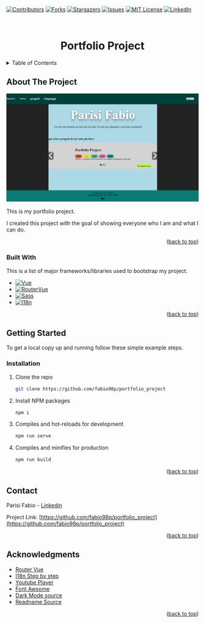 <!-- Improved compatibility of back to top link: See: https://github.com/othneildrew/Best-README-Template/pull/73 -->
<a name="readme-top"></a>
<!--
*** Thanks for checking out the Best-README-Template. If you have a suggestion
*** that would make this better, please fork the repo and create a pull request
*** or simply open an issue with the tag "enhancement".
*** Don't forget to give the project a star!
*** Thanks again! Now go create something AMAZING! :D
-->



<!-- PROJECT SHIELDS -->
<!--
*** I'm using markdown "reference style" links for readability.
*** Reference links are enclosed in brackets [ ] instead of parentheses ( ).
*** See the bottom of this document for the declaration of the reference variables
*** for contributors-url, forks-url, etc. This is an optional, concise syntax you may use.
*** https://www.markdownguide.org/basic-syntax/#reference-style-links
-->

[![Contributors][contributors-shield]][contributors-url]
[![Forks][forks-shield]][forks-url]
[![Stargazers][stars-shield]][stars-url]
[![Issues][issues-shield]][issues-url]
[![MIT License][license-shield]][license-url]
[![LinkedIn][linkedin-shield]][linkedin-url]


<!-- PROJECT LOGO -->
<br />
<div align="center">
    <h1>Portfolio Project</h1>
</div>



<!-- TABLE OF CONTENTS -->
<details>
  <summary>Table of Contents</summary>
  <ol>
    <li>
      <a href="#about-the-project">About The Project</a>
      <ul>
        <li><a href="#built-with">Built With</a></li>
      </ul>
    </li>
    <li>
      <a href="#getting-started">Getting Started</a>
      <ul>
        <li><a href="#installation">Installation</a></li>
      </ul>
    </li>
    <li><a href="#contact">Contact</a></li>
    <li><a href="#acknowledgments">Acknowledgments</a></li>
  </ol>
</details>



<!-- ABOUT THE PROJECT -->
## About The Project

[![Product Name Screen Shot][product-screenshot]](https://github.com/fabio98p/portfolio_project)

This is my portfolio project.

I created this project with the goal of showing everyone who I am and what I can do.


<p align="right">(<a href="#readme-top">back to top</a>)</p>



### Built With

This is a list of major frameworks/libraries used to bootstrap my project.

* [![Vue][Vue.js]][Vue-url]
* [![RouterVue][RouterVue.js]][RouterVue-url]
* [![Sass][Sass]][Sass-url]
* [![I18n][I18n]][I18n-url]
<!-- * [![Next][Next.js]][Next-url]
* [![React][React.js]][React-url]
* [![Angular][Angular.io]][Angular-url]
* [![Svelte][Svelte.dev]][Svelte-url]
* [![Laravel][Laravel.com]][Laravel-url]
* [![Bootstrap][Bootstrap.com]][Bootstrap-url]
* [![JQuery][JQuery.com]][JQuery-url] -->

<p align="right">(<a href="#readme-top">back to top</a>)</p>



<!-- GETTING STARTED -->
## Getting Started

To get a local copy up and running follow these simple example steps.

### Installation

1. Clone the repo
   ```sh
   git clone https://github.com/fabio98p/portfolio_project
   ```
2. Install NPM packages
   ```sh
   npm i
   ```
3. Compiles and hot-reloads for development
   ```sh
   npm run serve
   ```
4. Compiles and minifies for production
   ```sh
   npm run build
   ```

<p align="right">(<a href="#readme-top">back to top</a>)</p>

<!-- CONTACT -->
## Contact
<!-- inserire email e altre cose -->
Parisi Fabio - [Linkedin](https://www.linkedin.com/in/fabio-parisi-ab0297171/) 

Project Link: [https://github.com/fabio98p/portfolio_project](https://github.com/fabio98p/portfolio_project)

<p align="right">(<a href="#readme-top">back to top</a>)</p>



<!-- ACKNOWLEDGMENTS -->
## Acknowledgments

* [Router Vue](https://vueschool.io/lessons/vue-router-course-and-resource-overview)
* [I18n Step by step](https://phrase.com/blog/posts/ultimate-guide-to-vue-localization-with-vue-i18n/)
* [Youtube Player](https://www.npmjs.com/package/youtube-vue3)
* [Font Awsome](https://fontawesome.com/)
* [Dark Mode source](https://codesandbox.io/s/elegant-noether-2ed4u2?file=/src/App.vue:461-1381)
* [Readname Source](https://github.com/othneildrew/Best-README-Template)

<p align="right">(<a href="#readme-top">back to top</a>)</p>



<!-- MARKDOWN LINKS & IMAGES -->
<!-- https://www.markdownguide.org/basic-syntax/#reference-style-links -->
[contributors-shield]: https://img.shields.io/github/contributors/fabio98p/portfolio_project.svg?style=for-the-badge
[contributors-url]: https://github.com/fabio98p/portfolio_project/graphs/contributors
[forks-shield]: https://img.shields.io/github/forks/fabio98p/portfolio_project.svg?style=for-the-badge
[forks-url]: https://github.com/fabio98p/portfolio_project/network/members
[stars-shield]: https://img.shields.io/github/stars/fabio98p/portfolio_project.svg?style=for-the-badge
[stars-url]: https://github.com/fabio98p/portfolio_project/stargazers
[issues-shield]: https://img.shields.io/github/issues/fabio98p/portfolio_project.svg?style=for-the-badge
[issues-url]: https://github.com/fabio98p/portfolio_project/issues
[license-shield]: https://img.shields.io/github/license/fabio98p/portfolio_project.svg?style=for-the-badge
[license-url]: https://github.com/fabio98p/portfolio_project/blob/master/LICENSE.txt
[linkedin-shield]: https://img.shields.io/badge/-LinkedIn-black.svg?style=for-the-badge&logo=linkedin&colorB=555
[linkedin-url]: https://linkedin.com/in/othneildrew
[product-screenshot]: src/assets/portfolio/portfolio.png

[Vue.js]: https://img.shields.io/badge/Vue3-35495E?style=for-the-badge&logo=vuedotjs&logoColor=4FC08D
[Vue-url]: https://vuejs.org/
[RouterVue.js]: https://img.shields.io/badge/RouterVue-35495E?style=for-the-badge&logo=vuedotjs&logoColor=4FC08D
[RouterVue-url]: https://router.vuejs.org/
[Sass]: https://img.shields.io/badge/Sass-bf4080?style=for-the-badge&logo=sass&logoColor=ffffff
[Sass-url]: https://sass-lang.com/
[I18n]: https://img.shields.io/badge/I18next-ffffff?style=for-the-badge&logo=i18next&logoColor=26a69a
[I18n-url]: https://www.i18next.com/



<!-- [Next.js]: https://img.shields.io/badge/next.js-000000?style=for-the-badge&logo=nextdotjs&logoColor=white
[Next-url]: https://nextjs.org/
[React.js]: https://img.shields.io/badge/React-20232A?style=for-the-badge&logo=react&logoColor=61DAFB
[React-url]: https://reactjs.org/
[Angular.io]: https://img.shields.io/badge/Angular-DD0031?style=for-the-badge&logo=angular&logoColor=white
[Angular-url]: https://angular.io/
[Svelte.dev]: https://img.shields.io/badge/Svelte-4A4A55?style=for-the-badge&logo=svelte&logoColor=FF3E00
[Svelte-url]: https://svelte.dev/
[Laravel.com]: https://img.shields.io/badge/Laravel-FF2D20?style=for-the-badge&logo=laravel&logoColor=white
[Laravel-url]: https://laravel.com
[Bootstrap.com]: https://img.shields.io/badge/Bootstrap-563D7C?style=for-the-badge&logo=bootstrap&logoColor=white
[Bootstrap-url]: https://getbootstrap.com
[JQuery.com]: https://img.shields.io/badge/jQuery-0769AD?style=for-the-badge&logo=jquery&logoColor=white
[JQuery-url]: https://jquery.com  -->
